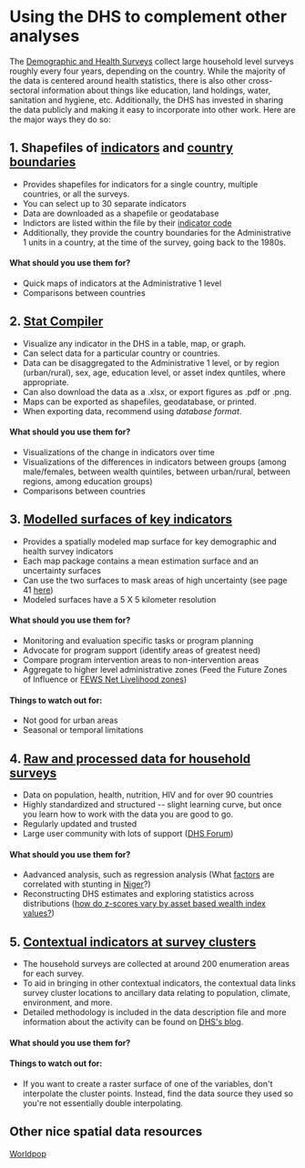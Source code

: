 # Using the DHS to complement other analyses
The [Demographic and Health Surveys](https://dhsprogram.com/) collect large household level surveys roughly every four years, depending on the country.  While the majority of the data is centered around health statistics, there is also other cross-sectoral information about things like education, land holdings, water, sanitation and hygiene, etc.  Additionally, the DHS has invested in sharing the data publicly and making it easy to incorporate into other work.  Here are the major ways they do so:


## 1. Shapefiles of [indicators](http://spatialdata.dhsprogram.com/data/#/) and [country boundaries](http://spatialdata.dhsprogram.com/boundaries/)
* Provides shapefiles for indicators for a single country, multiple countries, or all the surveys.
* You can select up to 30 separate indicators
* Data are downloaded as a shapefile or geodatabase
* Indictors are listed within the file by their [indicator code](https://api.dhsprogram.com/rest/dhs/indicators?returnFields=IndicatorId,Label,Definition&f=html)
* Additionally, they provide the country boundaries for the Administrative 1 units in a country, at the time of the survey, going back to the 1980s.
#### What should you use them for? 
* Quick maps of indicators at the Administrative 1 level
* Comparisons between countries

## 2. [Stat Compiler](https://www.statcompiler.com/en/)
* Visualize any indicator in the DHS in a table, map, or graph.
* Can select data for a particular country or countries.
* Data can be disaggregated to the Administrative 1 level, or by region (urban/rural), sex, age, education level, or asset index quntiles, where appropriate.
* Can also download the data as a .xlsx, or export figures as .pdf or .png.
* Maps can be exported as shapefiles, geodatabase, or printed.
* When exporting data, recommend using _database format_.
#### What should you use them for? 
* Visualizations of the change in indicators over time
* Visualizations of the differences in indicators between groups (among male/females, between wealth quintiles, between urban/rural, between regions, among education groups)
* Comparisons between countries

## 3. [Modelled surfaces of key indicators](http://spatialdata.dhsprogram.com/modeled-surfaces/)
* Provides a spatially modeled map surface for key demographic and health survey indicators
* Each map package contains a mean estimation surface and an uncertainty surfaces
* Can use the two surfaces to mask areas of high uncertainty (see page 41 [here](https://dhsprogram.com/pubs/pdf/SAR14/SAR14.pdf))
* Modeled surfaces have a 5 X 5 kilometer resolution
#### What should you use them for? 
  * Monitoring and evaluation specific tasks or program planning
  * Advocate for program support (identify areas of greatest need)
  * Compare program intervention areas to non-intervention areas
  * Aggregate to higher level administrative zones (Feed the Future Zones of Influence or [FEWS Net Livelihood zones](http://www.fews.net/shapefiles))
#### Things to watch out for:
  * Not good for urban areas
  * Seasonal or temporal limitations

## 4. [Raw and processed data for household surveys](https://dhsprogram.com/data/)
* Data on population, health, nutrition, HIV and for over 90 countries
* Highly standardized and structured -- slight learning curve, but once you learn how to work with the data you are good to go.
* Regularly updated and trusted
* Large user community with lots of support ([DHS Forum](https://userforum.dhsprogram.com/))
#### What should you use them for? 
* Aadvanced analysis, such as regression analysis (What [factors](https://github.com/flaneuse/FFP-Niger/wiki/Niger-2012-DHS-Regression-Results) are correlated with stunting in [Niger](https://dhsprogram.com/what-we-do/survey/survey-display-407.cfm)?)
* Reconstructing DHS estimates and exploring statistics across distributions ([how do z-scores vary by asset based wealth index values?](https://github.com/flaneuse/FFP-Niger/blob/master/outputs/NER_stunting-wealth.pdf))

## 5. [Contextual indicators at survey clusters]()
* The household surveys are collected at around 200 enumeration areas for each survey.
* To aid in bringing in other contextual indicators, the contextual data links survey cluster locations to ancillary data relating to population, climate, environment, and more.
* Detailed methodology is included in the data description file and more information about the activity can be found on [DHS's blog](https://blog.dhsprogram.com/spatial-covariates/).
#### What should you use them for? 

#### Things to watch out for:
  * If you want to create a raster surface of one of the variables, don't interpolate the cluster points.  Instead, find the data source they used so you're not essentially double interpolating.
  
 ## Other nice spatial data resources
[Worldpop](http://www.worldpop.org.uk/data/data_sources/)  

